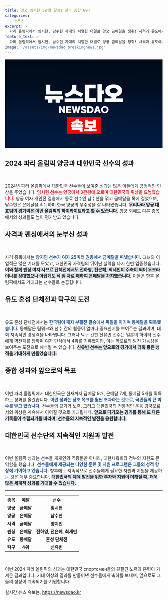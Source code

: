 ```yaml
---
title: 양궁 임시현 3관왕 달성! 한국 종합 6위!
categories:
  - 스포츠
excerpt: >
  파리 올림픽에서 임시현, 남수현 자매의 치열한 대결로 양궁 금메달을 쟁취! 사격과 유도에서도 값진 메달 추가하며, 대한민국 대표팀은 목표를 초과 달성했습니다. 클릭하고 자세히 알아보세요!
feature_text: >
  파리 올림픽에서 임시현, 남수현 자매의 치열한 대결로 양궁 금메달을 쟁취! 사격과 유도에서도 값진 메달 추가하며, 대한민국 대표팀은 목표를 초과 달성했습니다. 클릭하고 자세히 알아보세요!
image: '/assets/img/newsdao_breakingnews.jpg'
---
```


<p><img src="/assets/img/newsdao_breakingnews.jpg" alt="implanttips 속보" /></p>

<h2 data-ke-size="size26">2024 파리 올림픽 양궁과 대한민국 선수의 성과</h2>

<p data-ke-size="size16">&nbsp;</p> 

<p>2024년 파리 올림픽에서 대한민국 선수들이 보여준 성과는 많은 이들에게 긍정적인 인상을 주었습니다. <b><span style="color: #ee2323;">임시현 선수는 양궁에서 3관왕에 오르며 대한민국의 위상을 드높였습니다.</span></b> 양궁 여자 개인전 결승에서 동료 선수인 남수현을 꺾고 금메달을 목에 걸었으며, 남수현은 은메달을 획득하며 한국 양궁의 우수성을 잘 나타냈습니다. <b><span style="background-color: #21538527;">우리나라 양궁 대표팀의 경기력은 이번 올림픽의 하이라이트라고 할 수 있습니다.</span></b> 양궁 외에도 다른 종목에서의 성과들도 높이 평가받고 있습니다.</p>

<h2 data-ke-size="size26">사격과 펜싱에서의 눈부신 성과</h2>

<p data-ke-size="size16">&nbsp;</p>

<p>사격 종목에서는 <b><span style="color: #1a5490;">양지인 선수가 여자 25미터 권총에서 금메달을 따냈습니다.</span></b> 그녀의 이 업적은 많은 기대를 모았고, 대한민국 사격팀의 뛰어난 실력을 다시 한번 입증했습니다. <b><span style="background-color: #21538527;">이와 함께 펜싱 여자 사브르 단체전에서도 전하영, 전은혜, 최세빈이 주축이 되어 우크라이나를 상대했으나 아쉽게도 석 점 차로 패하여 은메달을 차지했습니다.</span></b> 이들은 향후 올림픽에서도 기대되는 선수들로 손꼽힙니다.</p>

<h2 data-ke-size="size26">유도 혼성 단체전과 탁구의 도전</h2>

<p data-ke-size="size16">&nbsp;</p>

<p>유도 혼성 단체전에서는 <b><span style="color: #1a5490;">한국팀이 패자 부활전 결승에서 독일을 이기며 동메달을 획득했습니다.</span></b> 동메달은 팀워크와 선수 간의 협동이 얼마나 중요한지를 보여주는 결과이며, 대회 지속적인 경쟁력을 나타냅니다. 그러나 탁구 간판 신유빈 선수는 일본의 하야타 선수에게 역전패를 당하며 여자 단식에서 4위를 기록했지만, 이는 앞으로의 발전 가능성을 보여주는 도전으로 해석될 수 있습니다. <b><span style="background-color: #21538527;">신유빈 선수는 앞으로의 경기에서 더욱 좋은 성적을 기대하게 만들었습니다.</span></b></p>

<h2 data-ke-size="size26">종합 성과와 앞으로의 목표</h2>

<p data-ke-size="size16">&nbsp;</p>

<p>이번 파리 올림픽에서 대한민국은 현재까지 금메달 9개, 은메달 7개, 동메달 5개를 획득하는 성과를 올렸습니다. <b><span style="color: #1a5490;">이런 성과는 당초 목표를 훨씬 초과하는 것으로, 국민들의 큰 박수를 받고 있습니다.</span></b> 선수들의 끈기와 노력, 그리고 대한민국의 전통적인 운동 강국으로서의 위상은 계속해서 이어질 것으로 기대됩니다. <b><span style="background-color: #21538527;">앞으로 다가오는 경기를 통해 또 다른 기록들이 수립되기를 바라며, 선수들의 지속적인 발전을 응원합니다.</span></b></p>

<h2 data-ke-size="size26">대한민국 선수단의 지속적인 지원과 발전</h2>

<p data-ke-size="size16">&nbsp;</p>

<p>이번 올림픽 성과는 선수들 개개인의 역량뿐만 아니라, 대한체육회와 정부의 지원도 큰 역할을 했습니다. <b><span style="color: #1a5490;">선수들에게 제공되는 다양한 훈련 및 지원 프로그램은 그들의 성적 향상에 기여하고 있습니다.</span></b> 향후에도 지속적으로 선수들에게 필요한 자원과 지원을 제공하는 것은 매우 중요합니다. <b><span style="background-color: #21538527;">대한민국의 체육 발전을 위한 투자와 지원이 더해질 때, 더욱 많은 세계적 성과를 기대할 수 있습니다.</span></b></p>

<hr>

<table style="width:100%;">
  <tr>
    <th>종목</th>
    <th>메달</th>
    <th>선수</th>
  </tr>
  <tr>
    <td style="text-align: center; height: 17px;"><b>양궁</b></td>
    <td style="text-align: center; height: 17px;"><b>금메달</b></td>
    <td style="text-align: center; height: 17px;"><b>임시현</b></td>
  </tr>
  <tr>
    <td style="text-align: center; height: 17px;"><b>양궁</b></td>
    <td style="text-align: center; height: 17px;"><b>은메달</b></td>
    <td style="text-align: center; height: 17px;"><b>남수현</b></td>
  </tr>
  <tr>
    <td style="text-align: center; height: 17px;"><b>사격</b></td>
    <td style="text-align: center; height: 17px;"><b>금메달</b></td>
    <td style="text-align: center; height: 17px;"><b>양지인</b></td>
  </tr>
  <tr>
    <td style="text-align: center; height: 17px;"><b>펜싱</b></td>
    <td style="text-align: center; height: 17px;"><b>은메달</b></td>
    <td style="text-align: center; height: 17px;"><b>전하영, 전은혜, 최세빈</b></td>
  </tr>
  <tr>
    <td style="text-align: center; height: 17px;"><b>유도</b></td>
    <td style="text-align: center; height: 17px;"><b>동메달</b></td>
    <td style="text-align: center; height: 17px;"><b>혼성 단체전</b></td>
  </tr>
  <tr>
    <td style="text-align: center; height: 17px;"><b>탁구</b></td>
    <td style="text-align: center; height: 17px;"><b>4위</b></td>
    <td style="text-align: center; height: 17px;"><b>신유빈</b></td>
  </tr>
</table>

<p data-ke-size="size16">&nbsp;</p> 

<p>이번 2024 파리 올림픽의 성과는 대한민국 спортсмен들의 끈질긴 노력과 훈련이 가져온 결과입니다. 기대 이상의 결과를 만들어낸 선수들에게 축하를 보내며, 앞으로도 그들의 성장이 계속되기를 기원합니다.</p>
실시간 뉴스 속보는, <a href="https://newsdao.kr" rel="dofollow">https://newsdao.kr</a>


